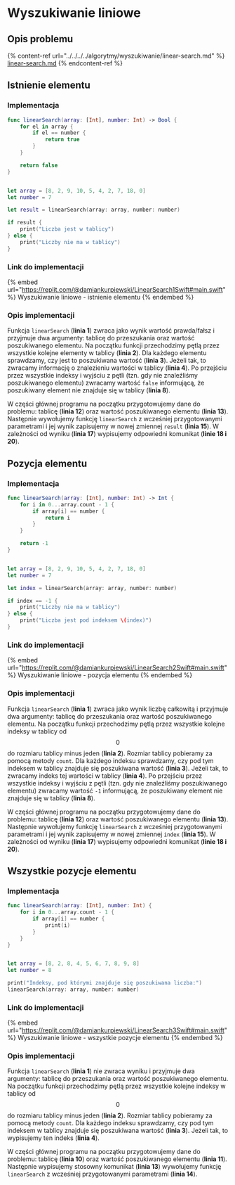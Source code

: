 # Wyszukiwanie liniowe

## Opis problemu

{% content-ref url="../../../../algorytmy/wyszukiwanie/linear-search.md" %}
[linear-search.md](../../../../algorytmy/wyszukiwanie/linear-search.md)
{% endcontent-ref %}

## Istnienie elementu

### Implementacja

```swift
func linearSearch(array: [Int], number: Int) -> Bool {
    for el in array {
        if el == number {
            return true
        }
    }

    return false
}


let array = [8, 2, 9, 10, 5, 4, 2, 7, 18, 0]
let number = 7

let result = linearSearch(array: array, number: number)

if result {
    print("Liczba jest w tablicy")
} else {
    print("Liczby nie ma w tablicy")
}
```

### Link do implementacji

{% embed url="https://replit.com/@damiankurpiewski/LinearSearch1Swift#main.swift" %}
Wyszukiwanie liniowe - istnienie elementu
{% endembed %}

### Opis implementacji

Funkcja `linearSearch` (**linia 1**) zwraca jako wynik wartość prawda/fałsz i przyjmuje dwa argumenty: tablicę do przeszukania oraz wartość poszukiwanego elementu. Na początku funkcji przechodzimy pętlą przez wszystkie kolejne elementy w tablicy (**linia 2**). Dla każdego elementu sprawdzamy, czy jest to poszukiwana wartość (**linia 3**). Jeżeli tak, to zwracamy informację o znalezieniu wartości w tablicy (**linia 4**). Po przejściu przez wszystkie indeksy i wyjściu z pętli (tzn. gdy nie znaleźliśmy poszukiwanego elementu) zwracamy wartość `false` informującą, że poszukiwany element nie znajduje się w tablicy (**linia 8**).

W części głównej programu na początku przygotowujemy dane do problemu: tablicę (**linia 12**) oraz wartość poszukiwanego elementu (**linia 13**). Następnie wywołujemy funkcję `linearSearch` z wcześniej przygotowanymi parametrami i jej wynik zapisujemy w nowej zmiennej `result` (**linia 15**). W zależności od wyniku (**linia 17**) wypisujemy odpowiedni komunikat (**linie 18 i 20**).

## Pozycja elementu

### Implementacja

```swift
func linearSearch(array: [Int], number: Int) -> Int {
    for i in 0...array.count - 1 {
        if array[i] == number {
            return i
        }
    }

    return -1
}


let array = [8, 2, 9, 10, 5, 4, 2, 7, 18, 0]
let number = 7

let index = linearSearch(array: array, number: number)

if index == -1 {
    print("Liczby nie ma w tablicy")
} else {
    print("Liczba jest pod indeksem \(index)")
}
```

### Link do implementacji

{% embed url="https://replit.com/@damiankurpiewski/LinearSearch2Swift#main.swift" %}
Wyszukiwanie liniowe - pozycja elementu
{% endembed %}

### Opis implementacji

Funkcja `linearSearch` (**linia 1**) zwraca jako wynik liczbę całkowitą i przyjmuje dwa argumenty: tablicę do przeszukania oraz wartość poszukiwanego elementu. Na początku funkcji przechodzimy pętlą przez wszystkie kolejne indeksy w tablicy od $$0$$ do rozmiaru tablicy minus jeden (**linia 2**). Rozmiar tablicy pobieramy za pomocą metody `count`. Dla każdego indeksu sprawdzamy, czy pod tym indeksem w tablicy znajduje się poszukiwana wartość (**linia 3**). Jeżeli tak, to zwracamy indeks tej wartości w tablicy (**linia 4**). Po przejściu przez wszystkie indeksy i wyjściu z pętli (tzn. gdy nie znaleźliśmy poszukiwanego elementu) zwracamy wartość `-1` informującą, że poszukiwany element nie znajduje się w tablicy (**linia 8**).

W części głównej programu na początku przygotowujemy dane do problemu: tablicę (**linia 12**) oraz wartość poszukiwanego elementu (**linia 13**). Następnie wywołujemy funkcję `linearSearch` z wcześniej przygotowanymi parametrami i jej wynik zapisujemy w nowej zmiennej `index` (**linia 15**). W zależności od wyniku (**linia 17**) wypisujemy odpowiedni komunikat (**linie 18 i 20**).

## Wszystkie pozycje elementu

### Implementacja

```swift
func linearSearch(array: [Int], number: Int) {
    for i in 0...array.count - 1 {
        if array[i] == number {
            print(i)
        }
    }
}


let array = [8, 2, 8, 4, 5, 6, 7, 8, 9, 8]
let number = 8

print("Indeksy, pod którymi znajduje się poszukiwana liczba:")
linearSearch(array: array, number: number)
```

### Link do implementacji

{% embed url="https://replit.com/@damiankurpiewski/LinearSearch3Swift#main.swift" %}
Wyszukiwanie liniowe - wszystkie pozycje elementu
{% endembed %}

### Opis implementacji

Funkcja `linearSearch` (**linia 1**) nie zwraca wyniku i przyjmuje dwa argumenty: tablicę do przeszukania oraz wartość poszukiwanego elementu. Na początku funkcji przechodzimy pętlą przez wszystkie kolejne indeksy w tablicy od $$0$$ do rozmiaru tablicy minus jeden (**linia 2**). Rozmiar tablicy pobieramy za pomocą metody `count`. Dla każdego indeksu sprawdzamy, czy pod tym indeksem w tablicy znajduje się poszukiwana wartość (**linia 3**). Jeżeli tak, to wypisujemy ten indeks (**linia 4**).

W części głównej programu na początku przygotowujemy dane do problemu: tablicę (**linia 10**) oraz wartość poszukiwanego elementu (**linia 11**). Następnie wypisujemy stosowny komunikat (**linia 13**) wywołujemy funkcję `linearSearch` z wcześniej przygotowanymi parametrami (**linia 14**).